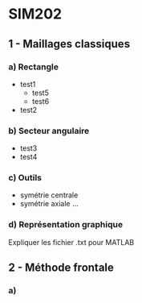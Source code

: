 # SIM202

## 1 - Maillages classiques

### a) Rectangle
- test1
  * test5
  * test6
- test2

### b) Secteur angulaire
* test3
* test4

### c) Outils
* symétrie centrale
* symétrie axiale ...

### d) Représentation graphique

Expliquer les fichier .txt pour MATLAB

## 2 - Méthode frontale

### a)
